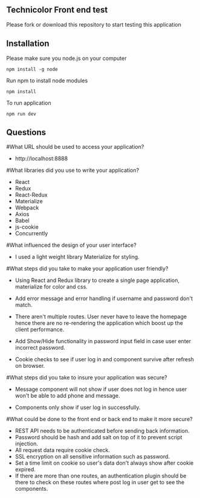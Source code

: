 
## Technicolor Front end test

Please fork or download this repository to start testing this application

## Installation
Please make sure you node.js on your computer

```
npm install -g node

```

Run npm to install node modules

```
npm install

```

To run application

```
npm run dev

```

## Questions

#What URL should be used to access your application?
* http://localhost:8888

#What libraries did you use to write your application?
* React
* Redux
* React-Redux
* Materialize
* Webpack
* Axios
* Babel
* js-cookie
* Concurrently

#What influenced the design of your user interface?
* I used a light weight library Materialize for styling.

#What steps did you take to make your application user friendly?
* Using React and Redux library to create a single page application, materialize for color and css.

* Add error message and error handling if username and password don't match.

* There aren't multiple routes.  User never have to leave the homepage hence there are no re-rendering the application which boost up the client performance.

* Add Show/Hide functionality in password input field in case user enter incorrect password.

* Cookie checks to see if user log in and component survive after refresh on browser.

#What steps did you take to insure your application was secure?
* Message component will not show if user does not log in hence user won't be able to add phone and message.

* Components only show if user log in successfully.

#What could be done to the front end or back end to make it more secure?
* REST API needs to be authenticated before sending back information.
* Password should be hash and add salt on top of it to prevent script injection.
* All request data require cookie check.
* SSL encryption on all sensitive information such as password.
* Set a time limit on cookie so user's data don't always show after cookie expired.
* If there are more than one routes, an authentication plugin should be there to check on these routes where post log in user get to see the components.
